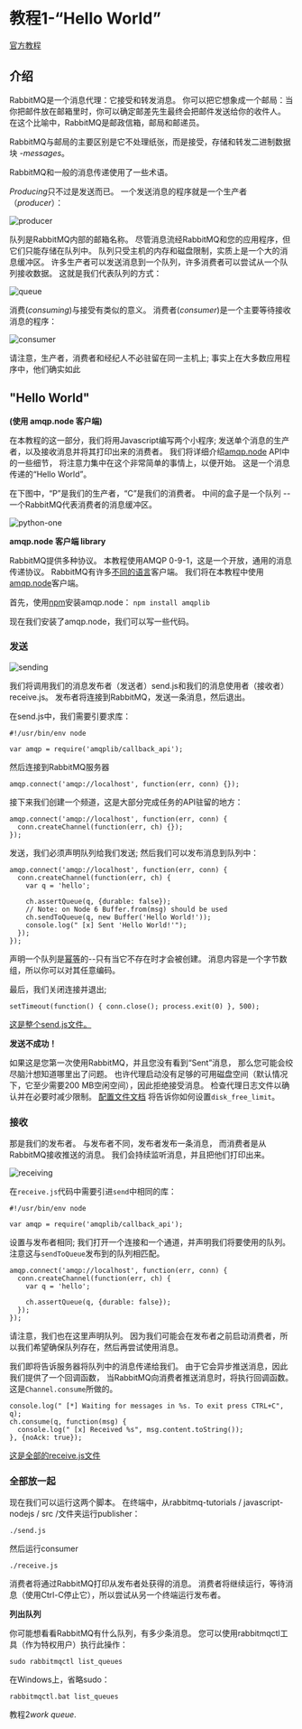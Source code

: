 # 教程1-“Hello World”
[官方教程](http://www.rabbitmq.com/tutorials/tutorial-one-javascript.html)
## 介绍
RabbitMQ是一个消息代理：它接受和转发消息。 
你可以把它想象成一个邮局：当你把邮件放在邮箱里时，你可以确定邮差先生最终会把邮件发送给你的收件人。 在这个比喻中，RabbitMQ是邮政信箱，邮局和邮递员。

RabbitMQ与邮局的主要区别是它不处理纸张，而是接受，存储和转发二进制数据块 *-messages*。

RabbitMQ和一般的消息传递使用了一些术语。

*Producing*只不过是发送而已。 一个发送消息的程序就是一个生产者（*producer*）：

![producer](http://www.rabbitmq.com/img/tutorials/producer.png)

队列是RabbitMQ内部的邮箱名称。
尽管消息流经RabbitMQ和您的应用程序，但它们只能存储在队列中。
队列只受主机的内存和磁盘限制，实质上是一个大的消息缓冲区。 
许多生产者可以发送消息到一个队列，许多消费者可以尝试从一个队列接收数据。 这就是我们代表队列的方式：

![queue](http://www.rabbitmq.com/img/tutorials/queue.png)

消费(*consuming*)与接受有类似的意义。 消费者(*consumer*)是一个主要等待接收消息的程序：

![consumer](http://www.rabbitmq.com/img/tutorials/consumer.png)

请注意，生产者，消费者和经纪人不必驻留在同一主机上; 事实上在大多数应用程序中，他们确实如此

## "Hello World"

**(使用 amqp.node 客户端)**

在本教程的这一部分，我们将用Javascript编写两个小程序;
发送单个消息的生产者，以及接收消息并将其打印出来的消费者。
我们将详细介绍[amqp.node](http://www.squaremobius.net/amqp.node/) API中的一些细节，
将注意力集中在这个非常简单的事情上，以便开始。 这是一个消息传递的“Hello World”。

在下图中，“P”是我们的生产者，“C”是我们的消费者。 中间的盒子是一个队列 -- 一个RabbitMQ代表消费者的消息缓冲区。

![python-one](http://www.rabbitmq.com/img/tutorials/python-one.png)

**amqp.node 客户端 library**

RabbitMQ提供多种协议。 本教程使用AMQP 0-9-1，这是一个开放，通用的消息传递协议。
RabbitMQ有许多[不同的语言](http://www.rabbitmq.com/devtools.html)客户端。
我们将在本教程中使用[amqp.node](http://www.squaremobius.net/amqp.node/)客户端。

首先，使用[npm](https://www.npmjs.com/)安装amqp.node：
`npm install amqplib`

现在我们安装了amqp.node，我们可以写一些代码。

### 发送

![sending](http://www.rabbitmq.com/img/tutorials/sending.png)

我们将调用我们的消息发布者（发送者）send.js和我们的消息使用者（接收者）receive.js。 发布者将连接到RabbitMQ，发送一条消息，然后退出。

在send.js中，我们需要引要求库：

```
#!/usr/bin/env node

var amqp = require('amqplib/callback_api');
```

然后连接到RabbitMQ服务器

```
amqp.connect('amqp://localhost', function(err, conn) {});
```
接下来我们创建一个频道，这是大部分完成任务的API驻留的地方：

```
amqp.connect('amqp://localhost', function(err, conn) {
  conn.createChannel(function(err, ch) {});
});
```

发送，我们必须声明队列给我们发送; 然后我们可以发布消息到队列中：

```
amqp.connect('amqp://localhost', function(err, conn) {
  conn.createChannel(function(err, ch) {
    var q = 'hello';

    ch.assertQueue(q, {durable: false});
    // Note: on Node 6 Buffer.from(msg) should be used
    ch.sendToQueue(q, new Buffer('Hello World!'));
    console.log(" [x] Sent 'Hello World!'");
  });
});
```

声明一个队列是[幂等](https://baike.baidu.com/item/%E5%B9%82%E7%AD%89/8600688?fr=aladdin)的--只有当它不存在时才会被创建。 消息内容是一个字节数组，所以你可以对其任意编码。

最后，我们关闭连接并退出;

```
setTimeout(function() { conn.close(); process.exit(0) }, 500);
```

[这是整个send.js文件。](https://github.com/rabbitmq/rabbitmq-tutorials/blob/master/javascript-nodejs/src/send.js)

**发送不成功！**

如果这是您第一次使用RabbitMQ，并且您没有看到“Sent”消息，
那么您可能会绞尽脑汁想知道哪里出了问题。 也许代理启动没有足够的可用磁盘空间（默认情况下，它至少需要200 MB空闲空间），因此拒绝接受消息。 检查代理日志文件以确认并在必要时减少限制。 [配置文件文档](http://www.rabbitmq.com/configure.html#config-items)
将告诉你如何设置`disk_free_limit`。

### 接收

那是我们的发布者。
与发布者不同，发布者发布一条消息，
而消费者是从RabbitMQ接收推送的消息。
我们会持续监听消息，并且把他们打印出来。

![receiving](http://www.rabbitmq.com/img/tutorials/receiving.png)

在`receive.js`代码中需要引进`send`中相同的库：

```
#!/usr/bin/env node

var amqp = require('amqplib/callback_api');
```

设置与发布者相同; 我们打开一个连接和一个通道，并声明我们将要使用的队列。 注意这与`sendToQueue`发布到的队列相匹配。

```
amqp.connect('amqp://localhost', function(err, conn) {
  conn.createChannel(function(err, ch) {
    var q = 'hello';

    ch.assertQueue(q, {durable: false});
  });
});
```

请注意，我们也在这里声明队列。 因为我们可能会在发布者之前启动消费者，所以我们希望确保队列存在，然后再尝试使用消息。

我们即将告诉服务器将队列中的消息传递给我们。 由于它会异步推送消息，因此我们提供了一个回调函数，
当RabbitMQ向消费者推送消息时，将执行回调函数。 这是`Channel.consume`所做的。

```
console.log(" [*] Waiting for messages in %s. To exit press CTRL+C", q);
ch.consume(q, function(msg) {
  console.log(" [x] Received %s", msg.content.toString());
}, {noAck: true});
```

[这是全部的receive.js文件](https://github.com/rabbitmq/rabbitmq-tutorials/blob/master/javascript-nodejs/src/receive.js)

### 全部放一起

现在我们可以运行这两个脚本。 在终端中，从rabbitmq-tutorials / javascript-nodejs / src /文件夹运行publisher：

```
./send.js
```

然后运行consumer

```
./receive.js
```

消费者将通过RabbitMQ打印从发布者处获得的消息。 消费者将继续运行，等待消息（使用Ctrl-C停止它），所以尝试从另一个终端运行发布者。

**列出队列**

你可能想看看RabbitMQ有什么队列，有多少条消息。 您可以使用rabbitmqctl工具（作为特权用户）执行此操作：

```
sudo rabbitmqctl list_queues
```

在Windows上，省略sudo：

```
rabbitmqctl.bat list_queues
```

教程2*work queue*.
